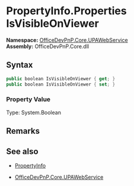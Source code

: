 # PropertyInfo.Properties IsVisibleOnViewer
  

**Namespace:** [OfficeDevPnP.Core.UPAWebService](OfficeDevPnP.Core.UPAWebService.md)  
**Assembly:** OfficeDevPnP.Core.dll  
## Syntax
```C#
public boolean IsVisibleOnViewer { get; }
public boolean IsVisibleOnViewer { set; }
```

### Property Value
Type: System.Boolean  

## Remarks 

## See also
- [PropertyInfo](PropertyInfo.md) 

- [OfficeDevPnP.Core.UPAWebService](OfficeDevPnP.Core.UPAWebService.md)

